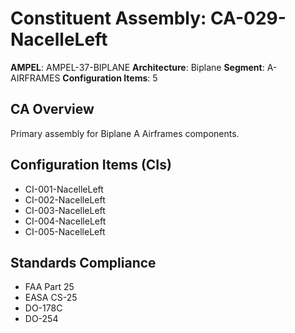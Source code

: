 # Constituent Assembly: CA-029-NacelleLeft

**AMPEL**: AMPEL-37-BIPLANE
**Architecture**: Biplane
**Segment**: A-AIRFRAMES
**Configuration Items**: 5

## CA Overview
Primary assembly for Biplane A Airframes components.

## Configuration Items (CIs)
- CI-001-NacelleLeft
- CI-002-NacelleLeft
- CI-003-NacelleLeft
- CI-004-NacelleLeft
- CI-005-NacelleLeft

## Standards Compliance
- FAA Part 25
- EASA CS-25
- DO-178C
- DO-254

